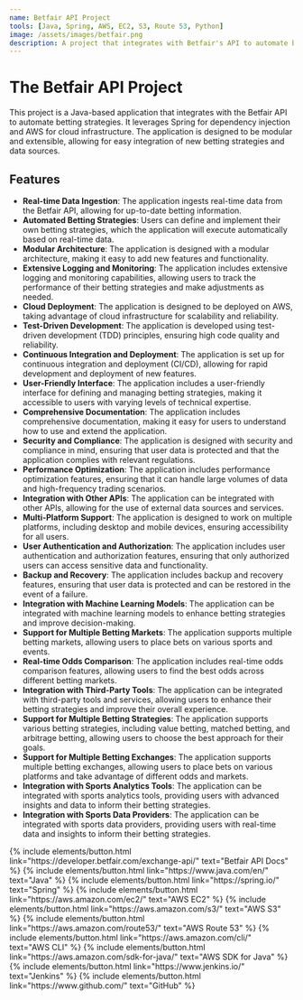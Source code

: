 ```yaml
---
name: Betfair API Project
tools: [Java, Spring, AWS, EC2, S3, Route 53, Python]
image: /assets/images/betfair.png
description: A project that integrates with Betfair's API to automate betting strategies.
---
```


# The Betfair API Project

This project is a Java-based application that integrates with the Betfair API to automate betting strategies. It leverages Spring for dependency injection and AWS for cloud infrastructure.
The application is designed to be modular and extensible, allowing for easy integration of new betting strategies and data sources.
## Features
- **Real-time Data Ingestion**: The application ingests real-time data from the Betfair API, allowing for up-to-date betting information.
- **Automated Betting Strategies**: Users can define and implement their own betting strategies, which the application will execute automatically based on real-time data.
- **Modular Architecture**: The application is designed with a modular architecture, making it easy to add new features and functionality.
- **Extensive Logging and Monitoring**: The application includes extensive logging and monitoring capabilities, allowing users to track the performance of their betting strategies and make adjustments as needed.
- **Cloud Deployment**: The application is designed to be deployed on AWS, taking advantage of cloud infrastructure for scalability and reliability.
- **Test-Driven Development**: The application is developed using test-driven development (TDD) principles, ensuring high code quality and reliability.
- **Continuous Integration and Deployment**: The application is set up for continuous integration and deployment (CI/CD), allowing for rapid development and deployment of new features.
- **User-Friendly Interface**: The application includes a user-friendly interface for defining and managing betting strategies, making it accessible to users with varying levels of technical expertise.
- **Comprehensive Documentation**: The application includes comprehensive documentation, making it easy for users to understand how to use and extend the application.
- **Security and Compliance**: The application is designed with security and compliance in mind, ensuring that user data is protected and that the application complies with relevant regulations.
- **Performance Optimization**: The application includes performance optimization features, ensuring that it can handle large volumes of data and high-frequency trading scenarios.
- **Integration with Other APIs**: The application can be integrated with other APIs, allowing for the use of external data sources and services.
- **Multi-Platform Support**: The application is designed to work on multiple platforms, including desktop and mobile devices, ensuring accessibility for all users.
- **User Authentication and Authorization**: The application includes user authentication and authorization features, ensuring that only authorized users can access sensitive data and functionality.
- **Backup and Recovery**: The application includes backup and recovery features, ensuring that user data is protected and can be restored in the event of a failure.
- **Integration with Machine Learning Models**: The application can be integrated with machine learning models to enhance betting strategies and improve decision-making.
- **Support for Multiple Betting Markets**: The application supports multiple betting markets, allowing users to place bets on various sports and events.
- **Real-time Odds Comparison**: The application includes real-time odds comparison features, allowing users to find the best odds across different betting markets.
- **Integration with Third-Party Tools**: The application can be integrated with third-party tools and services, allowing users to enhance their betting strategies and improve their overall experience.
- **Support for Multiple Betting Strategies**: The application supports various betting strategies, including value betting, matched betting, and arbitrage betting, allowing users to choose the best approach for their goals.
- **Support for Multiple Betting Exchanges**: The application supports multiple betting exchanges, allowing users to place bets on various platforms and take advantage of different odds and markets.
- **Integration with Sports Analytics Tools**: The application can be integrated with sports analytics tools, providing users with advanced insights and data to inform their betting strategies.
- **Integration with Sports Data Providers**: The application can be integrated with sports data providers, providing users with real-time data and insights to inform their betting strategies.

<p class="text-center">
{% include elements/button.html link="https://developer.betfair.com/exchange-api/" text="Betfair API Docs" %}
{% include elements/button.html link="https://www.java.com/en/" text="Java" %}
{% include elements/button.html link="https://spring.io/" text="Spring" %}
{% include elements/button.html link="https://aws.amazon.com/ec2/" text="AWS EC2" %}
{% include elements/button.html link="https://aws.amazon.com/s3/" text="AWS S3" %}
{% include elements/button.html link="https://aws.amazon.com/route53/" text="AWS Route 53" %}
{% include elements/button.html link="https://aws.amazon.com/cli/" text="AWS CLI" %}
{% include elements/button.html link="https://aws.amazon.com/sdk-for-java/" text="AWS SDK for Java" %}
{% include elements/button.html link="https://www.jenkins.io/" text="Jenkins" %}
{% include elements/button.html link="https://www.github.com/" text="GitHub" %}
</p>